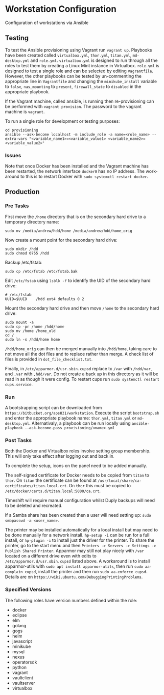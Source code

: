 # Workstation Configuration
Configuration of workstations via Ansible

## Testing
To test the Ansible provisioning using Vagrant run `vagrant up`.  Playbooks have been created called `virtualbox.yml`, `thor.yml`, `titan.yml`, `md-desktop.yml` and `role.yml`. `virtualbox.yml` is designed to run through all the roles to test them by creating a Linux Mint instance in Virtualbox.  `role.yml` is designed to test a single role and can be selected by editing `Vagrantfile`.  However, the other playbooks can be tested by un-commenting the appropriate line in `Vagrantfile` and changing the `minikube_install` variable to `false`, `nas_mounting` to `present`, `firewall_state` to `disabled` in the appropriate playbook.

If the Vagrant machine, called ansible, is running then re-provisioning can be performed with `vagrant provision`.  The password to the vagrant machine is `vagrant`.

To run a single role for development or testing purposes:

```
cd provisioning
ansible --ask-become localhost -m include_role -a name=<role_name> --extra-vars "<variable_name1>=<variable_value1> <variable_name2>=<variable_value2>"
```

### Issues
Note that once Docker has been installed and the Vagrant machine has been restarted, the network interface `docker0` has no IP address.  The work-around to this is to restart Docker with `sudo systemctl restart docker`.

## Production

### Pre Tasks
First move the `/home` directory that is on the secondary hard drive to a temporary directory name:

```
sudo mv /media/andrew/hdd/home /media/andrew/hdd/home_orig
```

Now create a mount point for the secondary hard drive:

```
sudo mkdir /hdd
sudo chmod 0755 /hdd
```

Backup /etc/fstab:

```
sudo cp /etc/fstab /etc/fstab.bak
```

Edit `/etc/fstab` using `lsblk -f` to identify the UID of the secondary hard drive:

```
# /etc/fstab
UUID=$UUID    /hdd ext4 defaults 0 2
```

Mount the secondary hard drive and then move `/home` to the secondary hard drive:

```
sudo mount -a
sudo cp -pr /home /hdd/home
sudo mv /home /home_old
cd /
sudo ln -s /hdd/home home
```

`/hdd/home_orig` can then be merged manually into `/hdd/home`, taking care to not move all the dot files and to replace rather than merge.  A check list of files is provided in `dot_file_checklist.txt`.

Finally, in `/etc/apparmor.d/usr.sbin.cupsd` replace to `/var` with `/hdd/var`, and `,var` with `,hdd/var`.  Do not create a back up in this directory as it will be read in as though it were config.  To restart cups run `sudo systemctl restart cups.service`.

### Run
A bootstrapping script can be downloaded from `https://bitbucket.org/aps831/workstation`.  Execute the script `bootstrap.sh` and enter the appropriate playbook name: `thor.yml`, `titan.yml` or `md-desktop.yml`.  Alternativaly, a playbook can be run locally using `ansible-playbook --ask-become-pass provisioning/<name>.yml`

### Post Tasks
Both the Docker and Virtualbox roles involve setting group membership.  This will only take effect after logging out and back in.

To complete the setup, icons on the panel need to be added manually.

The self-signed certificate for Docker needs to be copied from `titan` to `thor`.  On `titan` the certificate can be found at `/usr/local/share/ca-certificates/titan.local.crt`.  On `thor` this must be copied to `/etc/docker/certs.d/titan.local:5000/ca.crt`.  

Timeshift will require manual configuration whilst Duply backups will need to be deleted and recreated.

If a Samba share has been created then a user will need setting up: `sudo smbpasswd -a <user_name>`.

The printer may be installed automatically for a local install but may need to be done manually for a network install.  `hp-setup -i` can be run for a full install, or `hp-plugin -i` to install just the driver for the printer.  To share the printer, go to the start menu and then `Printers -> Servers -> Settings -> Publish Shared Printer`.  Apparmor may still not play nicely with `/var` located on a different drive even with edits to `/etc/apparmor.d/usr.sbin.cupsd` listed above.  A workaround is to install apparmor-utils with `sudo apt install apparmor-utils`, then run `sudo aa-complain cupsd`, install the printer and then run `sudo aa-enforce cupsd`.  Details are on `https://wiki.ubuntu.com/DebuggingPrintingProblems`.

### Specified Versions
The following roles have version numbers defined within the role:

* docker
* eclipse
* elm
* golang
* gogs
* helm
* javascript
* minikube
* mysql
* nexus
* operatorsdk
* python
* vagrant
* vaultclient
* vaultserver
* virtualbox
